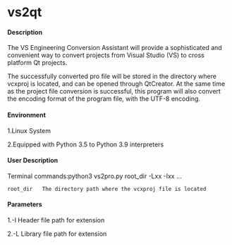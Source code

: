 # vs2qt

#### Description

The VS Engineering Conversion Assistant will provide a sophisticated and convenient way to convert projects from Visual Studio (VS) to cross platform Qt projects.

The successfully converted pro file will be stored in the directory where vcxproj is located, and can be opened through QtCreator. At the same time as the project file conversion is successful, this program will also convert the encoding format of the program file, with the UTF-8 encoding.

#### Environment

1.Linux System

2.Equipped with Python 3.5 to Python 3.9 interpreters

#### User Description

Terminal commands:python3 vs2pro.py root_dir -Lxx -Ixx ...

`root_dir	The directory path where the vcxproj file is located`

#### Parameters

1.-I	Header file path for extension

2.-L	Library file path for extension

